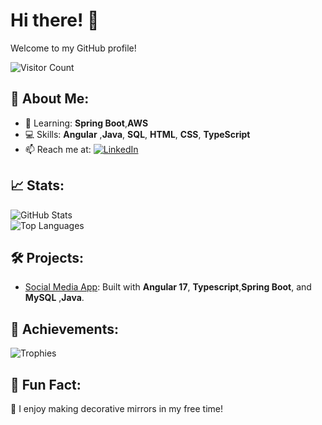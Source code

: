 # Hi there! 👋  
Welcome to my GitHub profile!  

![Visitor Count](https://komarev.com/ghpvc/?username=rutuja-tathe)  

## 🚀 About Me:
- 🌱 Learning: **Spring Boot**,**AWS**
- 💻 Skills: **Angular** ,**Java**, **SQL**, **HTML**, **CSS**, **TypeScript**  
- 📫 Reach me at: [![LinkedIn](https://img.shields.io/badge/-LinkedIn-blue?style=flat&logo=LinkedIn)](https://www.linkedin.com/in/rutuja-tathe-74328818b/)  

## 📈 Stats:
![GitHub Stats](https://github-readme-stats.vercel.app/api?username=rutuja-tathe&show_icons=true)  
![Top Languages](https://github-readme-stats.vercel.app/api/top-langs/?username=rutuja-tathe&layout=compact)  

## 🛠 Projects:
- [Social Media App](https://github.com/PradipKhandare/SocialHub-webapp): Built with **Angular 17**, **Typescript**,**Spring Boot**, and **MySQL** ,**Java**.  

## 🌟 Achievements:
![Trophies](https://github-profile-trophy.vercel.app/?username=rutuja-tathe)  

## 🌟 Fun Fact:
🎨 I enjoy making decorative mirrors in my free time!
